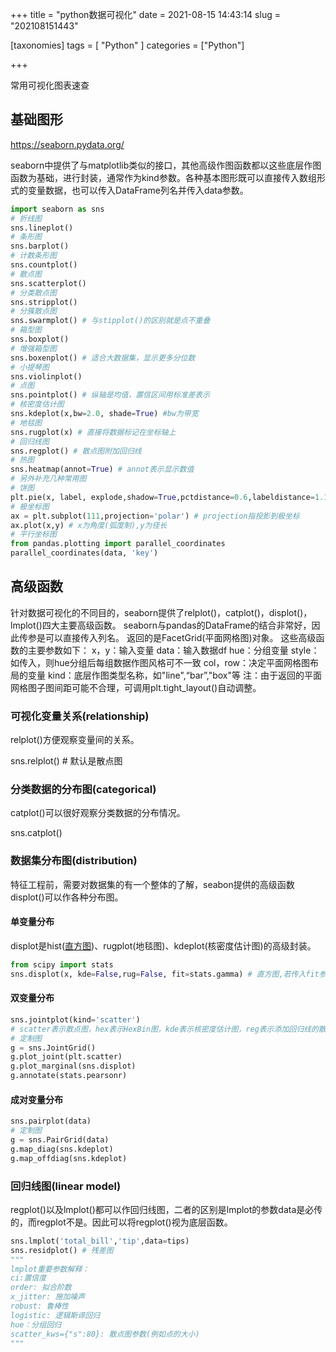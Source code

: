 +++
title = "python数据可视化"
date = 2021-08-15 14:43:14
slug = "202108151443"

[taxonomies]
tags = [ "Python" ]
categories = ["Python"]

+++

常用可视化图表速查

<!-- more -->

## 基础图形

https://seaborn.pydata.org/

seaborn中提供了与matplotlib类似的接口，其他高级作图函数都以这些底层作图函数为基础，进行封装，通常作为kind参数。各种基本图形既可以直接传入数组形式的变量数据，也可以传入DataFrame列名并传入data参数。

```python
import seaborn as sns
# 折线图
sns.lineplot()
# 条形图
sns.barplot()
# 计数条形图
sns.countplot()
# 散点图
sns.scatterplot()
# 分类散点图
sns.stripplot()
# 分簇散点图
sns.swarmplot() # 与stipplot()的区别就是点不重叠
# 箱型图
sns.boxplot()
# 增强箱型图
sns.boxenplot() # 适合大数据集，显示更多分位数
# 小提琴图
sns.violinplot()
# 点图
sns.pointplot() # 纵轴是均值，置信区间用标准差表示
# 核密度估计图
sns.kdeplot(x,bw=2.0, shade=True) #bw为带宽
# 地毯图
sns.rugplot(x) # 直接将数据标记在坐标轴上
# 回归线图
sns.regplot() # 散点图附加回归线
# 热图
sns.heatmap(annot=True) # annot表示显示数值
# 另外补充几种常用图
# 饼图
plt.pie(x, label, explode,shadow=True,pctdistance=0.6,labeldistance=1.1，startangle=90) # explode表示部分扇形突出，x,label,explode均为数组形式数据
# 极坐标图
ax = plt.subplot(111,projection='polar') # projection指投影到极坐标
ax.plot(x,y) # x为角度(弧度制),y为径长
# 平行坐标图
from pandas.plotting import parallel_coordinates
parallel_coordinates(data, 'key')
```



## 高级函数

针对数据可视化的不同目的，seaborn提供了relplot()，catplot()，displot()，lmplot()四大主要高级函数。
seaborn与pandas的DataFrame的结合非常好，因此传参是可以直接传入列名。
返回的是FacetGrid(平面网格图)对象。
这些高级函数的主要参数如下：
x，y：输入变量
data：输入数据df
hue：分组变量
style：如传入，则hue分组后每组数据作图风格可不一致
col，row：决定平面网格图布局的变量
kind：底层作图类型名称，如"line",“bar”,"box"等
注：由于返回的平面网格图子图间距可能不合理，可调用plt.tight_layout()自动调整。

### 可视化变量关系(relationship)

relplot()方便观察变量间的关系。

sns.relplot() # 默认是散点图

### 分类数据的分布图(categorical)

catplot()可以很好观察分类数据的分布情况。

sns.catplot()

### 数据集分布图(distribution)

特征工程前，需要对数据集的有一个整体的了解，seabon提供的高级函数displot()可以作各种分布图。

#### 单变量分布

displot是hist([直方图](https://so.csdn.net/so/search?q=直方图&spm=1001.2101.3001.7020))、rugplot(地毯图)、kdeplot(核密度估计图)的高级封装。

```python
from scipy import stats
sns.displot(x, kde=False,rug=False, fit=stats.gamma) # 直方图,若传入fit参数，则表示拟合相应的分布
```

#### 双变量分布

```python
sns.jointplot(kind='scatter')
# scatter表示散点图，hex表示HexBin图，kde表示核密度估计图，reg表示添加回归线的散点图，resid表示残差图
# 定制图
g = sns.JointGrid()
g.plot_joint(plt.scatter)
g.plot_marginal(sns.displot)
g.annotate(stats.pearsonr)
```

#### 成对变量分布

```python
sns.pairplot(data)
# 定制图
g = sns.PairGrid(data)
g.map_diag(sns.kdeplot)
g.map_offdiag(sns.kdeplot)
```

### 回归线图(linear model)

regplot()以及lmplot()都可以作回归线图，二者的区别是lmplot的参数data是必传的，而regplot不是。因此可以将regplot()视为底层函数。

```python
sns.lmplot('total_bill','tip',data=tips)
sns.residplot() # 残差图
"""
lmplot重要参数解释：
ci:置信度
order: 拟合阶数
x_jitter: 施加噪声
robust: 鲁棒性
logistic: 逻辑斯谛回归
hue：分组回归
scatter_kws={"s":80}: 散点图参数(例如点的大小)
"""
```

